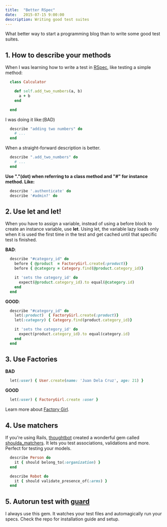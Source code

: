 ```yaml
---
title:  "Better RSpec"
date:   2015-07-15 9:00:00
description: Writing good test suites
---
```


What better way to start a programming blog than to write some good test suites. 

## 1. How to describe your methods
When I was learning how to write a test in [RSpec][rspec], like testing a simple method:

``` ruby
  class Calculator

    def self.add_two_numbers(a, b)
      a + b
    end

  end
```

I was doing it like:(BAD)

``` ruby
  describe "adding two numbers" do
    # ...
  end
```

When a straight-forward description is better.

``` ruby
  describe ".add_two_numbers" do
    # ...
  end
```

**Use "."(dot) when referring to a class method and "#" for instance method. Like:**

``` ruby
  describe '.authenticate' do
  describe '#admin?' do
```

## 2. Use let and let!
When you have to assign a variable, instead of using a before block to create an instance variable, use **let**. Using let, the variable lazy loads only when it is used the first time in the test and get cached until that specific test is finished. 

**BAD**:

```ruby
  describe "#category_id" do
    before { @product  = FactoryGirl.create(:product)}
    before { @category = Category.find(@product.category_id)}

    it 'sets the category_id' do
      expect(@product.category_id).to equal(@category.id)
    end
  end
```

**GOOD**:

```ruby
  describe "#category_id" do
    let(:product)  { FactoryGirl.create(:product)}
    let(:category) { Category.find(product.category_id)}

    it 'sets the category_id' do
      expect(product.category_id).to equal(category.id)
    end
  end
```

## 3. Use Factories

 **BAD**

```ruby
  let(:user) { User.create(name: 'Juan Dela Cruz', age: 21) }
```

 **GOOD**

```ruby
  let(:user) { FactoryGirl.create :user }
```
Learn more about [Factory Girl][factory_girl].

## 4. Use matchers
If you're using Rails, [thoughtbot][thoughtbot] created a wonderful gem called [shoulda_matchers][shoulda].
It lets you test associations, validations and more. Perfect for testing your models.

```ruby
  describe Person do
    it { should belong_to(:organization) }
  end

  describe Robot do
    it { should validate_presence_of(:arms) }
  end
```

## 5. Autorun test with [guard][guard]
I always use this gem. It watches your test files and automagically run your specs.
Check the repo for installation guide and setup.

[rspec]: http://rspec.info/
[factory_girl]: https://github.com/thoughtbot/factory_girl
[shoulda]: https://github.com/thoughtbot/shoulda-matchers
[thoughtbot]: https://robots.thoughtbot.com
[guard]: https://github.com/guard/guard-rspec
